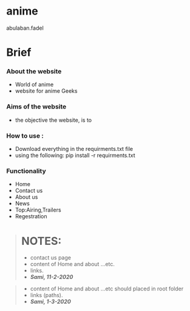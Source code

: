 # anime
abulaban.fadel
# Brief 
 ### About the website
* World of anime <br>
* website for anime Geeks

 ### Aims of the website
* the objective the website, is to  



### How to use :
* Download everything in the requirments.txt file 
* using the following: pip install -r requirments.txt




### Functionality 
 - Home 
 - Contact us 
 - About us 
 - News 
 - Top:Airing,Trailers
 - Regestration

> # NOTES:
> - contact us page
> - content of Home and about ...etc.
> - links.
> - ___Sami, 11-2-2020___

> - content of Home and about ...etc should placed in root folder
> - links (paths).
> - ___Sami, 1-3-2020___
